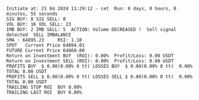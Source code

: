     Initiate at: 21 04 2024 11:29:12 - cet  Run: 0 days, 0 hours, 0 minutes, 55 seconds
    SIG BUY: 0 SIG SELL: 0  
    VOL BUY: 16 VOL SELL: 23
    IMB BUY: 2 IMB SELL: 5  ACTION: Volume DECREASED !  Sell signal detected  SELL IMBALANCE
    SMA : 64895.23     RSI: 1.10
    SPOT   Current Price 64894.01
    FUTURE Current Price 64860.00
    Return on Investment BUY  (ROI): 0.00%  Profit/Loss: 0.00 USDT
    Return on Investment SELL (ROI): 0.00%  Profit/Loss: 0.00 USDT
    PROFITS BUY  $ 0.00(0.00% 0 tt) LOSSES BUY  $ 0.00(0.00% 0 tt)  0.00%  TOTAL 0.00 USDT
    PROFITS SELL $ 0.00(0.00% 0 tt) LOSSES SELL $ 0.00(0.00% 0 tt)  0.00%  TOTAL 0.00 USDT
    TRAILING STOP ROI  BUY 0.00%
    TRAILING LAST ROI  BUY 0.00%
